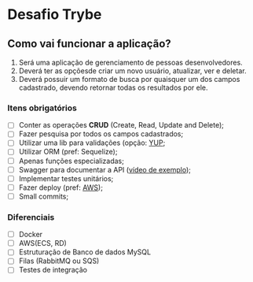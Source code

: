 # Desafio Trybe

## Como vai funcionar a aplicação?

1. Será uma aplicação de gerenciamento de pessoas desenvolvedores.
2. Deverá ter as opçõesde criar um novo usuário, atualizar, ver e deletar.
3. Deverá possuir um formato de busca por quaisquer um dos campos cadastrado, devendo retornar todas os resultados por ele.

### Itens obrigatórios

  - [ ] Conter as operações **CRUD** (Create, Read, Update and Delete);
  - [ ] Fazer pesquisa por todos os campos cadastrados;
  - [ ] Utilizar uma lib para validações (opção: [YUP](https://youtu.be/Je3RSqmEV-Y);
  - [ ] Utilizar ORM (pref: Sequelize);
  - [ ] Apenas funções especializadas;
  - [ ] Swagger para documentar a API ([vídeo de exemplo](https://youtu.be/apouPYPh_as));
  - [ ] Implementar testes unitários;
  - [ ] Fazer deploy (pref: [AWS](https://youtu.be/kqBCHYf_adA));
  - [ ] Small commits;

### Diferenciais
 - [ ] Docker
 - [ ] AWS(ECS, RD)
 - [ ] Estruturação de Banco de dados MySQL
 - [ ] Filas (RabbitMQ ou SQS)
 - [ ] Testes de integração
